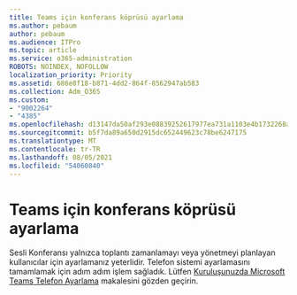 ```yaml
---
title: Teams için konferans köprüsü ayarlama
ms.author: pebaum
author: pebaum
ms.audience: ITPro
ms.topic: article
ms.service: o365-administration
ROBOTS: NOINDEX, NOFOLLOW
localization_priority: Priority
ms.assetid: 686e8f18-b871-4dd2-864f-8562947ab583
ms.collection: Adm_O365
ms.custom:
- "9002264"
- "4385"
ms.openlocfilehash: d13147da50af293e08839252617977ea731a1103e4b1732268aff645721d5f73
ms.sourcegitcommit: b5f7da89a650d2915dc652449623c78be6247175
ms.translationtype: MT
ms.contentlocale: tr-TR
ms.lasthandoff: 08/05/2021
ms.locfileid: "54060840"
---
```

# <a name="set-up-a-conferencing-bridge-for-teams"></a>Teams için konferans köprüsü ayarlama

Sesli Konferansı yalnızca toplantı zamanlamayı veya yönetmeyi planlayan kullanıcılar için ayarlamanız yeterlidir. Telefon sistemi ayarlamasını tamamlamak için adım adım işlem sağladık. Lütfen [Kuruluşunuzda Microsoft Teams Telefon Ayarlama](https://docs.microsoft.com/MicrosoftTeams/phone-number-calling-plans/port-order-overview) makalesini gözden geçirin.
